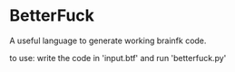 # BetterFuck

A useful language to generate working brainfk code.

to use: write the code in 'input.btf' and run 'betterfuck.py'

